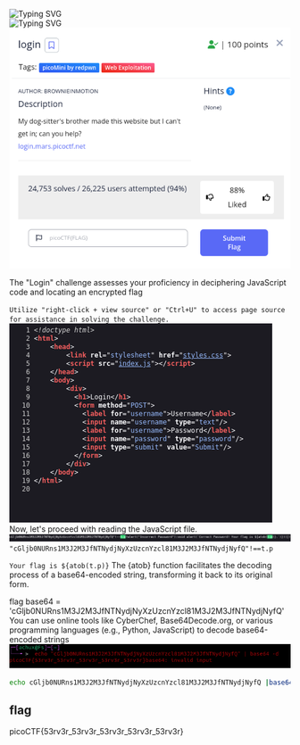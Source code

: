 ![Typing SVG](https://readme-typing-svg.herokuapp.com?font=Fira+Code&pause=1000&width=435&size=35&lines=login)
<br>
![Typing SVG](https://readme-typing-svg.herokuapp.com?font=Fira+Code&weight=500&pause=1000&color=F70000&width=435&lines=Web+Exploitation)
![Challenge Description](login.png)

The "Login" challenge assesses your proficiency in deciphering JavaScript code and locating an encrypted flag

 `Utilize "right-click + view source" or "Ctrl+U" to access page source for assistance in solving the challenge.`
![file command](source.png)
</br>
Now, let's proceed with reading the JavaScript file.
</br>
![file command](jsfile.png)
</br>
`"cGljb0NURns1M3J2M3JfNTNydjNyXzUzcnYzcl81M3J2M3JfNTNydjNyfQ"!==t.p`

`Your flag is ${atob(t.p)}`
The {atob} function facilitates the decoding process of a base64-encoded string, transforming it back to its original form.

flag base64 = 'cGljb0NURns1M3J2M3JfNTNydjNyXzUzcnYzcl81M3J2M3JfNTNydjNyfQ'
</br>
You can use online tools like CyberChef, Base64Decode.org, or various programming languages (e.g., Python, JavaScript) to decode base64-encoded strings
![file command](decode.png)
</br>
```bash
echo cGljb0NURns1M3J2M3JfNTNydjNyXzUzcnYzcl81M3J2M3JfNTNydjNyfQ |base64 -d
```
## flag
picoCTF{53rv3r_53rv3r_53rv3r_53rv3r_53rv3r}
